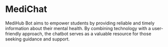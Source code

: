 # MediChat
 MediHub Bot aims to empower students by providing reliable and timely information about their mental health. By combining technology with a user-friendly approach, the chatbot serves as a valuable resource for those seeking guidance and support.
